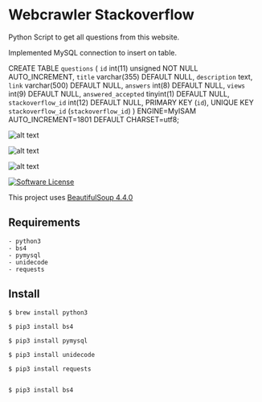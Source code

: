 # Webcrawler Stackoverflow
Python Script to get all questions from this website.

Implemented MySQL connection to insert on table.

CREATE TABLE `questions` (
  `id` int(11) unsigned NOT NULL AUTO_INCREMENT,
  `title` varchar(355) DEFAULT NULL,
  `description` text,
  `link` varchar(500) DEFAULT NULL,
  `answers` int(8) DEFAULT NULL,
  `views` int(9) DEFAULT NULL,
  `answered_accepted` tinyint(1) DEFAULT NULL,
  `stackoverflow_id` int(12) DEFAULT NULL,
  PRIMARY KEY (`id`),
  UNIQUE KEY `stackoverflow_id` (`stackoverflow_id`)
) ENGINE=MyISAM AUTO_INCREMENT=1801 DEFAULT CHARSET=utf8;


![alt text](https://raw.githubusercontent.com/cristianodpp/webcrawler-stackoverflow/master/234234242.png)

![alt text](https://raw.githubusercontent.com/cristianodpp/webcrawler-stackoverflow/master/918238372.png)

![alt text](https://github.com/cristianodpp/webcrawler-stackoverflow/blob/master/database_example.png)

[![Software License](https://img.shields.io/badge/license-MIT-brightgreen.svg?style=flat-square)](LICENSE.md)

This project uses [BeautifulSoup 4.4.0](https://www.crummy.com/software/BeautifulSoup/bs4/doc/) 

## Requirements

    - python3 
    - bs4
    - pymysql
    - unidecode
    - requests    

## Install

    $ brew install python3

    $ pip3 install bs4
    
    $ pip3 install pymysql

    $ pip3 install unidecode

    $ pip3 install requests
    

    $ pip3 install bs4


